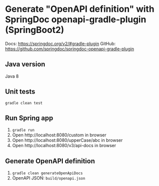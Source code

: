 # Generate "OpenAPI definition" with SpringDoc openapi-gradle-plugin (SpringBoot2)

Docs: https://springdoc.org/v2/#gradle-plugin
GitHub: https://github.com/springdoc/springdoc-openapi-gradle-plugin

## Java version
Java 8

## Unit tests
`gradle clean test`

## Run Spring app
1. `gradle run`
2. Open http://localhost:8080/custom in browser
3. Open http://localhost:8080/upperCase/abc in browser
4. Open http://localhost:8080/v3/api-docs in browser

## Generate OpenAPI definition
1. `gradle clean generateOpenApiDocs`
2. OpenAPI JSON: `build/openapi.json`
